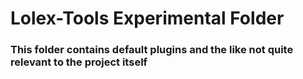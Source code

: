 # Lolex-Tools Experimental Folder
### This folder contains default plugins and the like not quite relevant to the project itself
